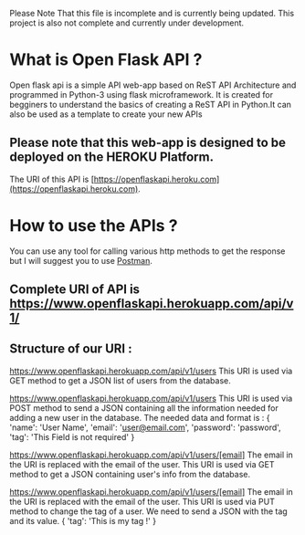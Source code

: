 Please Note That this file is incomplete and is currently being updated. This project is also not complete and currently under development.

# What is Open Flask API ?

Open flask api is a simple API web-app based on ReST API Architecture and programmed in Python-3 using flask microframework. It is created for begginers to understand the basics of creating a ReST API in Python.It can also be used as a template to create your new APIs
## Please note that this web-app is designed to be deployed on the HEROKU Platform.

The URI of this API is [https://openflaskapi.heroku.com](https://openflaskapi.heroku.com).

# How to use the APIs ?

You can use any tool for calling various http methods to get the response but I will suggest you to use [Postman](https://www.getpostman.com/).

## Complete URI of API is https://www.openflaskapi.herokuapp.com/api/v1/

## Structure of our URI :
https://www.openflaskapi.herokuapp.com/api/v1/users
This URI is used via GET method to get a JSON list of users from the database.

https://www.openflaskapi.herokuapp.com/api/v1/users
This URI is used via POST method to send a JSON containing all the information needed for adding a new user in the database. The needed data and format is : 
{
    'name': 'User Name',
    'email': 'user@email.com',
    'password': 'password',
    'tag': 'This Field is not required'
}

https://www.openflaskapi.herokuapp.com/api/v1/users/[email]
The email in the URI is replaced with the email of the user. This URI is used via GET method to get a JSON containing user's info from the database.

https://www.openflaskapi.herokuapp.com/api/v1/users/[email]
The email in the URI is replaced with the email of the user. This URI is used via PUT method to change the tag of a user. We need to send a JSON with the tag and its value.
{
    'tag': 'This is my tag !'
}